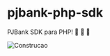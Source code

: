 # pjbank-php-sdk
PJBank SDK para PHP!  :elephant: :elephant: :elephant:

![Construcao](https://openclipart.org/image/2400px/svg_to_png/231626/underconstruction.png)
